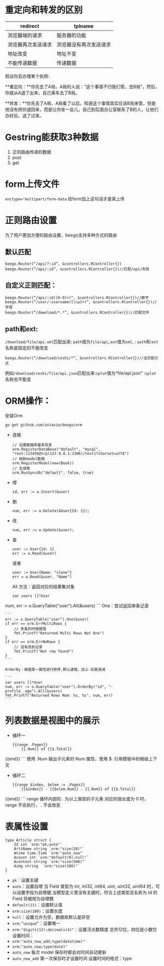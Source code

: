 # 重定向和转发的区别



redirect  | tplname
--------- | ---------
浏览器端的请求 | 服务器的功能
浏览器再次发送请求| 浏览器没有再次发送请求
地址改变|地址不变
不能传递数据|传递数据

假设你去办理某个执照:

**重定向：**你先去了A局，A局的人说：“这个事情不归我们管，去B局”，然后，你就从A退了出来，自己乘车去了B局。 

**转发：**你先去了A局，A局看了以后，知道这个事情其实应该B局来管，但是他没有把你退回来，而是让你坐一会儿，自己到后面办公室联系了B的人，让他们办好后，送了过来。

# Gestring能获取3种数据

1. 正则路由传递的数据
2. post
3. get

# form上传文件
`enctype="multipart/form-data`
给form加上这句话才是真上传

# 正则路由设置
为了用户更加方便的路由设置，beego支持多种方式的路由
## 默认匹配 
```
beego.Router(“/api/?:id”, &controllers.RController{})
beego.Router(“/api/:id”, &controllers.RController{})//匹配/api/失败
```
## 自定义正则匹配：
```
beego.Router(“/api/:id([0-9]+)“, &controllers.RController{})//数字
beego.Router(“/user/:username([\\w]+)“, &controllers.RController{})//字母
beego.Router(“/download/*.*”, &controllers.RController{})//匹配文件
```

## path和ext:
`/download/file/api.xml`匹配出来: `path`值为`file/api`,:`ext`值为`xml`, : `path`和:`ext`名称是固定的不能改变

```
beego.Router(“/download/ceshi/*“, &controllers.RController{})//全匹配方式
```
例如`/download/ceshi/file/api.json`匹配出来:`splat`值为”file/api.json” :`splat`名称也不能变

# ORM操作：
安装Orm

```
go get github.com/astaxie/beego/orm
```
*	连接

	```
	// 设置数据库基本信息
	orm.RegisterDataBase("default", "mysql", "root:123456@tcp(127.0.0.1:3306)/test1?charset=utf8")     
	// 映射model数据
	orm.RegisterModel(new(Book))
	// 生成表
	orm.RunSyncdb("default", false, true)
	```
*	增
	
	```
	id, err := o.Insert(&user)
	```
*  	删

	```
	num, err := o.Delete(&User{Id: 1}); 
	```
*  	改

	```
	num, err := o.Update(&user);
	```
*  	查

	```
	user := User{Id: 1}
	err := o.Read(&user)
	```
	或者
	
	```
	user := User{Name: "slene"}
	err = o.Read(&user, "Name")
	```
	All 方法：返回对应的结果集对象
	
	```
	var users []*User
num, err := o.QueryTable("user").All(&users)
	```
	One：尝试返回单条记录
	
	```
	err := o.QueryTable("user").One(&user)
	if err == orm.ErrMultiRows {
		// 多条的时候报错
		fmt.Printf("Returned Multi Rows Not One")
	}
	if err == orm.ErrNoRows {
		// 没有找到记录
		fmt.Printf("Not row found")
	}
	```
	
	OrderBy：根据某一属性进行排序,默认递增，加上-后是递减
	
	```
	var users []*User
	num, err := o.QueryTable("user").OrderBy("id", "-profile__age").All(&users)
	fmt.Printf("Returned Rows Num: %s, %s", num, err)
	```

# 列表数据是视图中的展示

*	循环一
	
	```
	{{range .Pages}}
   		{{.Num}} of {{$.Total}}
{{end}}
	```
	使用 .Num 输出子元素的 Num 属性，使用 $. 引用模板中的根级上下文

*	循环二

	```
	{{range $index, $elem := .Pages}}
    	{{$index}} - {{$elem.Num}} - {{.Num}} of {{$.Total}}
{{end}}
	```
	range 循环内部的 .  为以上类型的子元素
对应的值长度为 0 时，range 不会执行， . 不会改变


# 表属性设置

```
type Article struct {
	Id int `orm:"pk;auto"`
	ArtiName string `orm:"size(20)"`
	Atime time.Time `orm:"auto_now"`
	Acount int `orm:"default(0);null"`
	Acontent string `orm:"size(500)"`
	Aimg string  `orm:"size(100)"`
}
```

*	`pk`：设置主键
*	`auto`：设置自增
当 Field 类型为 int, int32, int64, uint, uint32, uint64 时，可以设置字段为自增健,当模型定义里没有主键时，符合上述类型且名称为 Id 的 Field 将被视为自增健.
*	`default(11)`：设置默认值 
*	`orm:size(100)`：设置长度
*	`null`：设置允许为空，数据库默认是非空
*	`orm:”unique”`：设置唯一
*	`orm:"digits(12);decimals(4)"`：设置浮点数精度  总共12位，四位是小数位
设置时间： 
*	`orm:"auto_now_add;type(datetime)"`
*	`orm:"auto_now;type(date)"`
*	`auto_now` 每次 model 保存时都会对时间自动更新
*	`auto_now_add` 第一次保存时才设置时间
设置时间的格式：type